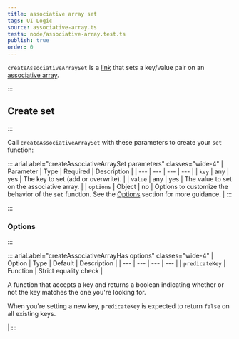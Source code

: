 ```yaml
---
title: associative array set
tags: UI Logic
source: associative-array.ts
tests: node/associative-array.test.ts
publish: true
order: 0
---
```


`createAssociativeArraySet` is a [link](/docs/logic/links-overview) that sets a key/value pair on an [associative array](/docs/logic/associative-array-overview).


:::
## Create set
:::

Call `createAssociativeArraySet` with these parameters to create your `set` function:

::: ariaLabel="createAssociativeArraySet parameters" classes="wide-4"
| Parameter | Type | Required | Description |
| --- | --- | --- | --- |
| `key` | any | yes | The key to set (add or overwrite). |
| `value` | any | yes | The value to set on the associative array. |
| `options` | Object | no | Options to customize the behavior of the `set` function. See the [Options](#options) section for more guidance. |
:::


:::
### Options
:::

::: ariaLabel="createAssociativeArrayHas options" classes="wide-4"
| Option | Type | Default | Description |
| --- | --- | --- | --- |
| `predicateKey` | Function | Strict equality check | <p>A function that accepts a key and returns a boolean indicating whether or not the key matches the one you're looking for.</p><p>When you're setting a new key, `predicateKey` is expected to return `false` on all existing keys.</p> |
:::
